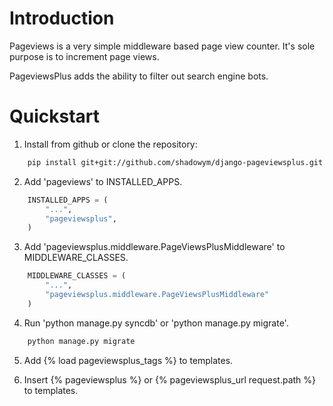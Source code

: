 Introduction
============
Pageviews is a very simple middleware based page view counter. It's sole purpose is to increment page views.

PageviewsPlus adds the ability to filter out search engine bots.




Quickstart
==========

1. Install from github or clone the repository:
```bash
    pip install git+git://github.com/shadowym/django-pageviewsplus.git
```

2. Add 'pageviews' to INSTALLED_APPS.
```python
    INSTALLED_APPS = (
        "...",
        "pageviewsplus",
    )
```

3. Add 'pageviewsplus.middleware.PageViewsPlusMiddleware' to MIDDLEWARE_CLASSES.
```python
    MIDDLEWARE_CLASSES = (
        "...",
        "pageviewsplus.middleware.PageViewsPlusMiddleware"
    )
```

4. Run 'python manage.py syncdb' or 'python manage.py migrate'.
```bash
    python manage.py migrate
```

5. Add {% load pageviewsplus_tags %} to templates.

6. Insert {% pageviewsplus %} or {% pageviewsplus_url request.path %} to templates.
